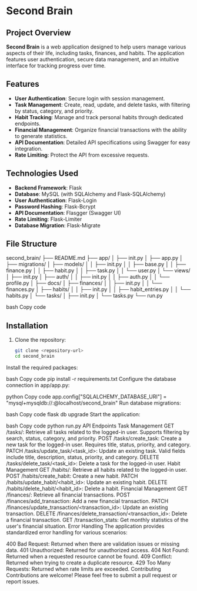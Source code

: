 # Second Brain

## Project Overview

**Second Brain** is a web application designed to help users manage various aspects of their life, including tasks, finances, and habits. The application features user authentication, secure data management, and an intuitive interface for tracking progress over time.

## Features

- **User Authentication**: Secure login with session management.
- **Task Management**: Create, read, update, and delete tasks, with filtering by status, category, and priority.
- **Habit Tracking**: Manage and track personal habits through dedicated endpoints.
- **Financial Management**: Organize financial transactions with the ability to generate statistics.
- **API Documentation**: Detailed API specifications using Swagger for easy integration.
- **Rate Limiting**: Protect the API from excessive requests.

## Technologies Used

- **Backend Framework**: Flask
- **Database**: MySQL (with SQLAlchemy and Flask-SQLAlchemy)
- **User Authentication**: Flask-Login
- **Password Hashing**: Flask-Bcrypt
- **API Documentation**: Flasgger (Swagger UI)
- **Rate Limiting**: Flask-Limiter
- **Database Migration**: Flask-Migrate

## File Structure

second_brain/ ├── README.md ├── app/ │ ├── init.py │ ├── app.py │ ├── migrations/ │ ├── models/ │ │ ├── init.py │ │ ├── base.py │ │ ├── finance.py │ │ ├── habit.py │ │ ├── task.py │ │ └── user.py │ └── views/ │ ├── init.py │ ├── auth/ │ │ ├── init.py │ │ ├── auth.py │ │ └── profile.py │ ├── docs/ │ ├── finances/ │ │ ├── init.py │ │ └── finances.py │ ├── habits/ │ │ ├── init.py │ │ ├── habit_entries.py │ │ └── habits.py │ └── tasks/ │ ├── init.py │ └── tasks.py └── run.py

bash
Copy code

## Installation

1. Clone the repository:
   ```bash
   git clone <repository-url>
   cd second_brain
Install the required packages:

bash
Copy code
pip install -r requirements.txt
Configure the database connection in app/app.py:

python
Copy code
app.config["SQLALCHEMY_DATABASE_URI"] = "mysql+mysqldb://<username>:<password>@localhost/second_brain"
Run database migrations:

bash
Copy code
flask db upgrade
Start the application:

bash
Copy code
python run.py
API Endpoints
Task Management
GET /tasks/: Retrieve all tasks related to the logged-in user. Supports filtering by search, status, category, and priority.
POST /tasks/create_task: Create a new task for the logged-in user. Requires title, status, priority, and category.
PATCH /tasks/update_task/<task_id>: Update an existing task. Valid fields include title, description, status, priority, and category.
DELETE /tasks/delete_task/<task_id>: Delete a task for the logged-in user.
Habit Management
GET /habits/: Retrieve all habits related to the logged-in user.
POST /habits/create_habit: Create a new habit.
PATCH /habits/update_habit/<habit_id>: Update an existing habit.
DELETE /habits/delete_habit/<habit_id>: Delete a habit.
Financial Management
GET /finances/: Retrieve all financial transactions.
POST /finances/add_transaction: Add a new financial transaction.
PATCH /finances/update_transaction/<transaction_id>: Update an existing transaction.
DELETE /finances/delete_transaction/<transaction_id>: Delete a financial transaction.
GET /transaction_stats: Get monthly statistics of the user's financial situation.
Error Handling
The application provides standardized error handling for various scenarios:

400 Bad Request: Returned when there are validation issues or missing data.
401 Unauthorized: Returned for unauthorized access.
404 Not Found: Returned when a requested resource cannot be found.
409 Conflict: Returned when trying to create a duplicate resource.
429 Too Many Requests: Returned when rate limits are exceeded.
Contributing
Contributions are welcome! Please feel free to submit a pull request or report issues.
